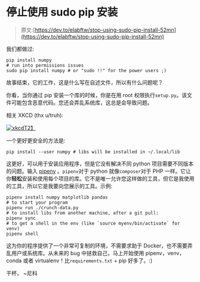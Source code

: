 # 停止使用 sudo pip 安装

> 原文:[https://dev.to/elabftw/stop-using-sudo-pip-install-52mn](https://dev.to/elabftw/stop-using-sudo-pip-install-52mn)

我们都做过:

```
pip install numpy
# run into permissions issues
sudo pip install numpy # or "sudo !!" for the power users ;) 
```

故事结束，它的工作，这是什么写在自述文件，所以有什么问题呢？

你看，当你通过 pip 安装一个库的时候，你是在用 root 权限执行`setup.py`。该文件可能包含恶意代码。您还会弄乱系统库，这总是会导致问题。

相关 XKCD (thx u/truh):

[![xkcd](../Images/dd59350283b0158786d2a729b391b12b.png)T2】](https://res.cloudinary.com/practicaldev/image/fetch/s--Xcb2Ca7X--/c_limit%2Cf_auto%2Cfl_progressive%2Cq_auto%2Cw_880/https://imgs.xkcd.com/comics/python_environment.png)

一个更好更安全的方法是:

```
pip install --user numpy # libs will be installed in ~/.local/lib 
```

这更好，可以用于安装应用程序，但是它没有解决不同 python 项目需要不同版本的问题。输入 [pipenv](https://pipenv.readthedocs.io/en/latest/) 。`pipenv`对于 python 就像`composer`对于 PHP 一样。它让你**轻松**安装和使用每个项目的库。它不是唯一允许您这样做的工具，但它是我使用的工具，所以它是我要向您展示的工具。示例:

```
pipenv install numpy matplotlib pandas
# to start your program
pipenv run ./crunch-data.py
# to install libs from another machine, after a git pull:
pipenv sync
# to get a shell in the env (like `source myenv/bin/activate` for venv)
pipenv shell 
```

这为你的程序提供了一个非常可复制的环境，不需要求助于 Docker，也不需要弄乱用户或系统库。从未来的 bug 中拯救自己，马上开始使用 pipenv，venv，conda 或者 virtualenv！比`requirements.txt` + pip 好多了。:)

干杯，
~尼科